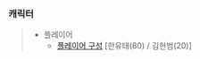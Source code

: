 ### 캐릭터

> + 플레이어
>    + [플레이어 구성](https://github.com/HanYooTae/Unreal-Game-Project1/blob/main/%ED%94%84%EB%A1%9C%EC%A0%9D%ED%8A%B8%20%EA%B0%9C%EC%9A%94/Characters/Player/Player.md) [한유태(80) / 김현범(20)]
